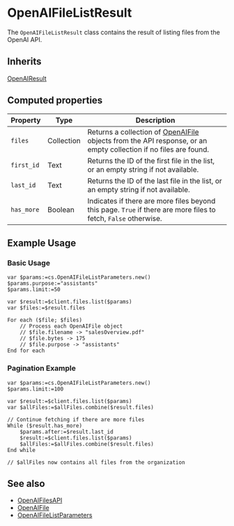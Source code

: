 # OpenAIFileListResult

The `OpenAIFileListResult` class contains the result of listing files from the OpenAI API.

## Inherits

[OpenAIResult](OpenAIResult.md)

## Computed properties

| Property   | Type       | Description                                                                 |
|------------|------------|-----------------------------------------------------------------------------|
| `files`    | Collection | Returns a collection of [OpenAIFile](OpenAIFile.md) objects from the API response, or an empty collection if no files are found. |
| `first_id` | Text       | Returns the ID of the first file in the list, or an empty string if not available. |
| `last_id`  | Text       | Returns the ID of the last file in the list, or an empty string if not available. |
| `has_more` | Boolean    | Indicates if there are more files beyond this page. `True` if there are more files to fetch, `False` otherwise. |


## Example Usage

### Basic Usage

```4d
var $params:=cs.OpenAIFileListParameters.new()
$params.purpose:="assistants"
$params.limit:=50

var $result:=$client.files.list($params)
var $files:=$result.files

For each ($file; $files)
    // Process each OpenAIFile object
    // $file.filename -> "salesOverview.pdf"
    // $file.bytes -> 175
    // $file.purpose -> "assistants"
End for each
```

### Pagination Example

```4d
var $params:=cs.OpenAIFileListParameters.new()
$params.limit:=100

var $result:=$client.files.list($params)
var $allFiles:=$allFiles.combine($result.files)

// Continue fetching if there are more files
While ($result.has_more)
    $params.after:=$result.last_id
    $result:=$client.files.list($params)
    $allFiles:=$allFiles.combine($result.files)
End while 

// $allFiles now contains all files from the organization
```

## See also

- [OpenAIFilesAPI](OpenAIFilesAPI.md)
- [OpenAIFile](OpenAIFile.md)
- [OpenAIFileListParameters](OpenAIFileListParameters.md)